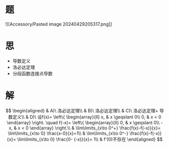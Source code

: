 # 题

![[Accessory/Pasted image 20240429205317.png]]

# 思

- 导数定义
- 洛必达定理
- 分段函数连接点导数

# 解

$$
\begin{aligned}
	& A)\ 洛必达定理\\
	& B)\ 洛必达定理\\
	& C)\ 洛必达定理+ 导数定义\\
	& D)\ 设f(x)= \left\{
	\begin{array}{ll}
	x, & x \geqslant 0\\
	0, & x < 0
	\end{array}
	\right. \quad
	f(-x)= \left\{
	\begin{array}{ll}
	0, & x \geqslant 0\\
	-x, & x < 0
	\end{array}
	\right.\\
	& \lim\limits_{x\to 0^+} \frac{f(x)-f(-x)}{x}= \lim\limits_{x\to 0} \frac{x-0}{x}=1\\
	& \lim\limits_{x\to 0^-} \frac{f(x)-f(-x)}{x}= \lim\limits_{x\to 0} \frac{0- (-x)}{x}= 1\\
	& f'(0)不存在
\end{aligned}
$$

